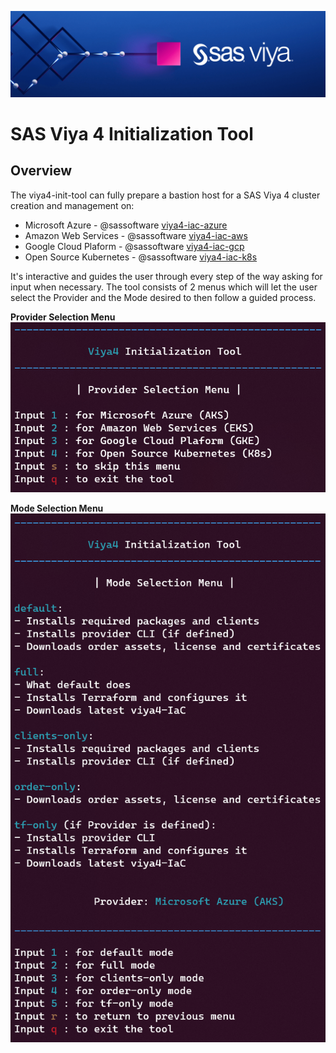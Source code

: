 ![SAS Viya](assets/sasviya_logo_header_gh.png)

# SAS Viya 4 Initialization Tool

## Overview
The viya4-init-tool can fully prepare a bastion host for a SAS Viya 4 cluster creation and management on:
* Microsoft Azure - @sassoftware [viya4-iac-azure](https://github.com/sassoftware/viya4-iac-azure)
* Amazon Web Services - @sassoftware [viya4-iac-aws](https://github.com/sassoftware/viya4-iac-aws)
* Google Cloud Plaform - @sassoftware [viya4-iac-gcp](https://github.com/sassoftware/viya4-iac-gcp)
* Open Source Kubernetes - @sassoftware [viya4-iac-k8s](https://github.com/sassoftware/viya4-iac-k8s)

It's interactive and guides the user through every step of the way asking for input when necessary.
The tool consists of 2 menus which will let the user select the Provider and the Mode desired to then follow a guided process.

**Provider Selection Menu**
![viya-init-tool | Provider Selection Menu](assets/providerMenu.png)


**Mode Selection Menu**
![viya-init-tool | Mode Selection Menu](assets/modeSelectionMenu.png)
